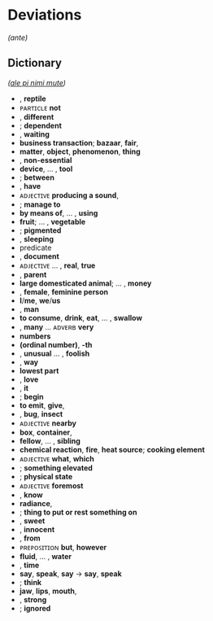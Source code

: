 # Deviations
*(ante)*

## Dictionary
*([ale pi nimi mute](ale-pi-nimi-mute.md))*

* , **reptile**
* ᴘᴀʀᴛɪᴄʟᴇ **not**
* , **different**
* ; **dependent**
* , **waiting**
* **business transaction**; **bazaar**, **fair**,
* **matter**, **object**, **phenomenon**, **thing**
* , **non-essential**
* **device**, … , **tool**
* ; **between**
* , **have**
* ᴀᴅᴊᴇᴄᴛɪᴠᴇ **producing a sound**,
* ; **manage to**
* **by means of**, … , **using**
* **fruit**; … , **vegetable**
* ; **pigmented**
* , **sleeping**
* predicate
* , **document**
* ᴀᴅᴊᴇᴄᴛɪᴠᴇ … , **real**, **true**
* , **parent**
* **large domesticated animal**; … , **money**
* , **female**, **feminine person**
* **I**/**me**, **we**/**us**
* , **man**
* **to consume**, **drink**, **eat**, … , **swallow**
* , **many** … ᴀᴅᴠᴇʀʙ **very**
* **numbers**
* **(ordinal number)**, **-th**
* , **unusual** … , **foolish**
* , **way**
* **lowest part**
* , **love**
* , **it**
* ; **begin**
* **to emit**, **give**,
* , **bug**, **insect**
* ᴀᴅᴊᴇᴄᴛɪᴠᴇ **nearby**
* **box**, **container**,
* **fellow**, … , **sibling**
* **chemical reaction**, **fire**, **heat source**; **cooking element**
* ᴀᴅᴊᴇᴄᴛɪᴠᴇ **what**, **which**
* ; **something elevated**
* ; **physical state**
* ᴀᴅᴊᴇᴄᴛɪᴠᴇ **foremost**
* , **know**
* **radiance**,
* ; **thing to put or rest something on**
* , **sweet**
* , **innocent**
* , **from**
* ᴘʀᴇᴘᴏꜱɪᴛɪᴏɴ **but**, **however**
* **fluid**, … , **water**
* , **time**
* **say**, **speak**, **say** → **say**, **speak**
* ; **think**
* **jaw**, **lips**, **mouth**,
* , **strong**
* ; **ignored**

